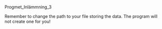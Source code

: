 Progmet_Inlämmning_3

Remember to change the path to your file storing the data.
The program will not create one for you!
